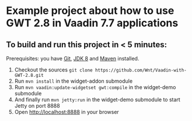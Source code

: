 # Example project about how to use GWT 2.8 in Vaadin 7.7 applications
## To build and run this project in < 5 minutes:
Prerequisites: you have [Git](https://git-scm.com/downloads), [JDK 8](http://www.oracle.com/technetwork/java/javase/downloads/jdk8-downloads-2133151.html) and [Maven](https://maven.apache.org/download.cgi) installed.

1. Checkout the sources `git clone https://github.com/Wnt/Vaadin-with-GWT-2.8.git`
2. Run `mvn install` in the widget-addon submodule
3. Run `mvn vaadin:update-widgetset gwt:compile` in the widget-demo submodule
4. And finally run `mvn jetty:run` in the widget-demo submodule to start Jetty on port 8888
5. Open [http://localhost:8888](http://localhost:8888) in your browser
